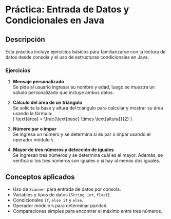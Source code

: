 # Práctica: Entrada de Datos y Condicionales en Java

## Descripción

Esta práctica incluye ejercicios básicos para familiarizarse con la lectura de datos desde consola y el uso de estructuras condicionales en Java.

### Ejercicios

1. **Mensaje personalizado**  
   Se pide al usuario ingresar su nombre y edad, luego se muestra un saludo personalizado que incluye ambos datos.

2. **Cálculo del área de un triángulo**  
   Se solicita la base y altura del triángulo para calcular y mostrar su área usando la fórmula:  
   \[
   \text{área} = \frac{\text{base} \times \text{altura}}{2}
   \]

3. **Número par o impar**  
   Se ingresa un número y se determina si es par o impar usando el operador módulo `%`.

4. **Mayor de tres números y detección de iguales**  
   Se ingresan tres números y se determina cuál es el mayor. Además, se verifica si los tres números son iguales o si hay al menos dos iguales.

## Conceptos aplicados

- Uso de `Scanner` para entrada de datos por consola.  
- Variables y tipos de datos (`String`, `int`, `float`).  
- Condicionales `if`, `else if` y `else`.  
- Operador módulo `%` para determinar paridad.  
- Comparaciones simples para encontrar el máximo entre tres números.
